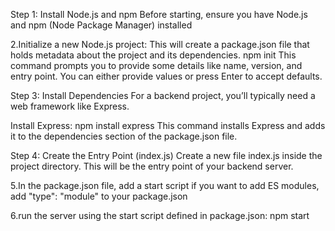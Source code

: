 Step 1: Install Node.js and npm Before starting, ensure you have Node.js and npm (Node Package Manager) installed

2.Initialize a new Node.js project: This will create a package.json file that holds metadata about the project and its dependencies. npm init This command prompts you to provide some details like name, version, and entry point. You can either provide values or press Enter to accept defaults.

Step 3: Install Dependencies For a backend project, you’ll typically need a web framework like Express.

Install Express: npm install express This command installs Express and adds it to the dependencies section of the package.json file.

Step 4: Create the Entry Point (index.js) Create a new file index.js inside the project directory. This will be the entry point of your backend server.

5.In the package.json file, add a start script if you want to add ES modules, add "type": "module" to your package.json

6.run the server using the start script defined in package.json: npm start
